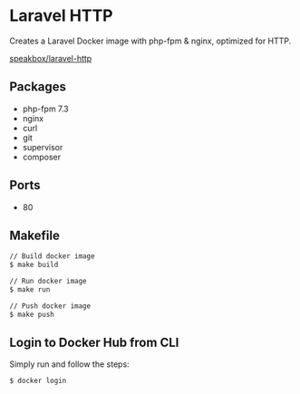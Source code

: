 # Laravel HTTP

Creates a Laravel Docker image with php-fpm & nginx, optimized for HTTP.

[speakbox/laravel-http](https://hub.docker.com/r/speakbox/laravel-http)

## Packages

- php-fpm 7.3
- nginx
- curl
- git
- supervisor
- composer

## Ports

- 80

## Makefile

```bash
// Build docker image
$ make build

// Run docker image
$ make run

// Push docker image
$ make push
```

## Login to Docker Hub from CLI

Simply run and follow the steps:

```bash
$ docker login
```
